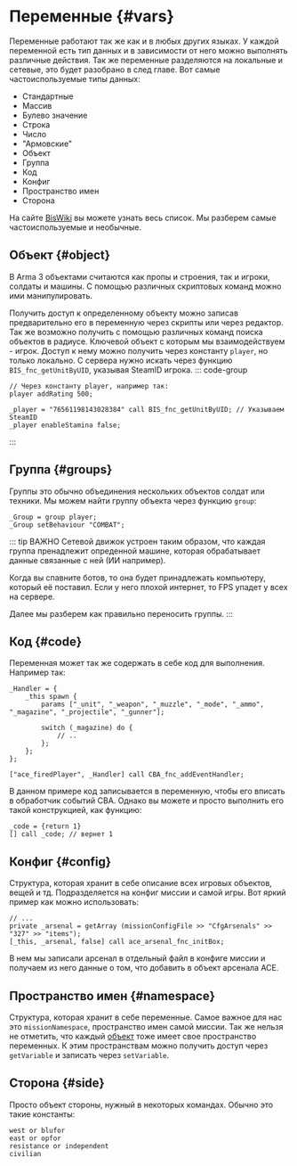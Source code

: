 # Переменные {#vars}
Переменные работают так же как и в любых других языках. У каждой переменной есть тип данных и в зависимости от него можно выполнять различные действия. Так же переменные разделяются на локальные и сетевые, это будет разобрано в след главе.
Вот самые частоиспользуемые типы данных:
- Стандартные
 - Массив
 - Булево значение
 - Строка
 - Число
- "Армовские"
 - Объект
 - Группа
 - Код
 - Конфиг
 - Пространство имен
 - Сторона

На сайте [BisWiki](https://community.bistudio.com/wiki/Category:Data_Types) вы можете узнать весь список. Мы разберем самые частоиспользуемые и необычные.

## Объект {#object}
В Arma 3 объектами считаются как пропы и строения, так и игроки, солдаты и машины. С помощью различных скриптовых команд можно ими манипулировать.

Получить доступ к определенному объекту можно записав предварительно его в переменную через скрипты или через редактор. Так же возможно получить с помощью различных команд поиска объектов в радиусе.
Ключевой объект с которым мы взаимодействуем - игрок. Доступ к нему можно получить через константу `player`, но только локально. С сервера нужно искать через функцию `BIS_fnc_getUnitByUID`, указывая SteamID игрока.
::: code-group
```sqf [Локально]
// Через константу player, например так:
player addRating 500;
```
```sqf [Сервер]
_player = "76561198143028384" call BIS_fnc_getUnitByUID; // Указываем SteamID
_player enableStamina false;
```
:::

## Группа {#groups}
Группы это обычно объединения нескольких объектов солдат или техники. Мы можем найти группу объекта через функцию `group`:
```sqf
_Group = group player;
_Group setBehaviour "COMBAT";
```
::: tip ВАЖНО
Сетевой движок устроен таким образом, что каждая группа пренадлежит опреденной машине, которая обрабатывает данные связанные с ней (ИИ например).

Когда вы спавните ботов, то она будет принадлежать компьютеру, который её поставил. Если у него плохой интернет, то FPS упадет у всех на сервере.

Далее мы разберем как правильно переносить группы.
:::

## Код {#code}
Переменная может так же содержать в себе код для выполнения. Например так:
```sqf
_Handler = {
    _this spawn {
        params ["_unit", "_weapon", "_muzzle", "_mode", "_ammo", "_magazine", "_projectile", "_gunner"];

        switch (_magazine) do {
            // ..
        };
    };
};

["ace_firedPlayer", _Handler] call CBA_fnc_addEventHandler;
```
В данном примере код записывается в переменную, чтобы его вписать в обработчик событий CBA. Однако вы можете и просто выполнить его такой конструкцией, как функцию:
```sqf
_code = {return 1}
[] call _code; // вернет 1
```

## Конфиг {#config}
Структура, которая хранит в себе описание всех игровых объектов, вещей и тд. Подразделяется на конфиг миссии и самой игры.
Вот яркий пример как можно использовать:
```sqf
// ...
private _arsenal = getArray (missionConfigFile >> "CfgArsenals" >> "327" >> "items");
[_this, _arsenal, false] call ace_arsenal_fnc_initBox;
```
В нем мы записали арсенал в отдельный файл в конфиге миссии и получаем из него данные о том, что добавить в объект арсенала ACE.

## Пространство имен {#namespace}
Структура, которая хранит в себе переменные. Самое важное для нас это `missionNamespace`, пространство имен самой миссии.
Так же нельзя не отметить, что каждый [объект](#objects) тоже имеет свое пространство переменных. 
К этим пространствам можно получить доступ через `getVariable` и записать через `setVariable`.

## Сторона {#side}
Просто объект стороны, нужный в некоторых командах. Обычно это такие константы:
```sqf
west or blufor
east or opfor
resistance or independent
civilian
```